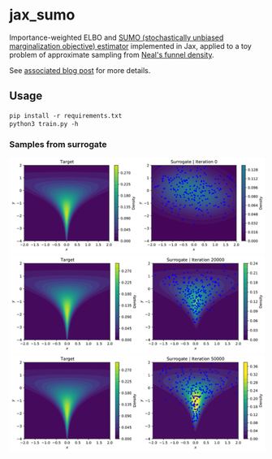 # jax_sumo
Importance-weighted ELBO and [SUMO (stochastically unbiased marginalization objective) estimator](https://iclr.cc/virtual/poster_SylkYeHtwr.html) implemented in Jax, applied to a toy problem of approximate sampling from [Neal's funnel density](https://projecteuclid.org/euclid.aos/1056562461). 

See [associated blog post](https://justin-tan.github.io/blog/2020/07/21/Latent-variable-models-in-JAX) for more details.

## Usage
```
pip install -r requirements.txt
python3 train.py -h
```

### Samples from surrogate
![Image](/assets/density_0.png)
![Image](/assets/density_20000.png)
![Image](/assets/density_50000.png)
